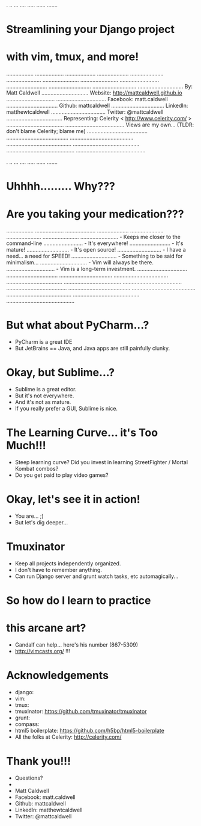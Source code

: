 .
..
...
....
.....
......
.......
# Streamlining your Django project
# with vim, tmux, and more!
..................
...................
....................
.....................
......................
.......................
........................
.........................
..........................
...........................
............................
.............................
..............................                             By: Matt Caldwell
...............................                            Website: http://mattcaldwell.github.io
................................
.................................                          Facebook: matt.caldwell
..................................                         Github: mattcaldwell
...................................                        LinkedIn: matthewtcaldwell
....................................                       Twitter: @mattcaldwell
.....................................                      Representing: Celerity < http://www.celerity.com/ >
......................................
.......................................                    Views are my own... (TLDR: don't blame Celerity; blame me)
........................................
.........................................
..........................................
...........................................
............................................
.............................................
..............................................


.
..
...
....
.....
......
.......
# Uhhhh......... Why???
# Are you taking your medication???
..................
...................
....................
.....................
......................
.......................
........................
.........................                                  - Keeps me closer to the command-line
..........................                                 - It's everywhere!
...........................                                - It's mature!
............................                               - It's open source!
.............................                              - I have a need... a need for SPEED!
..............................                             - Something to be said for minimalism...
...............................                            - Vim will always be there.
................................                           - Vim is a long-term investment.
.................................
..................................
...................................
....................................
.....................................
......................................
.......................................
........................................
.........................................
..........................................
...........................................
............................................
.............................................


# But what about PyCharm...?

- PyCharm is a great IDE
- But JetBrains == Java, and Java apps are still painfully clunky.


# Okay, but Sublime...?

- Sublime is a great editor.
- But it's not everywhere.
- And it's not as mature.
- If you really prefer a GUI, Sublime is nice.


# The Learning Curve... it's Too Much!!!

- Steep learning curve?  Did you invest in learning StreetFighter / Mortal Kombat combos?
- Do you get paid to play video games?


# Okay, let's see it in action!

- You are... ;)
- But let's dig deeper...


# Tmuxinator

- Keep all projects independently organized.
- I don't have to remember anything.
- Can run Django server and grunt watch tasks, etc automagically...


# So how do I learn to practice
# this arcane art?
- Gandalf can help... here's his number (867-5309)
- http://vimcasts.org/ !!!


# Acknowledgements
- django:
- vim:
- tmux:
- tmuxinator: https://github.com/tmuxinator/tmuxinator
- grunt: 
- compass: 
- html5 boilerplate: https://github.com/h5bp/html5-boilerplate
- All the folks at Celerity: http://celerity.com/


# Thank you!!!

- Questions?
-
- Matt Caldwell
- Facebook: matt.caldwell
- Github: mattcaldwell
- LinkedIn: matthewtcaldwell
- Twitter: @mattcaldwell
